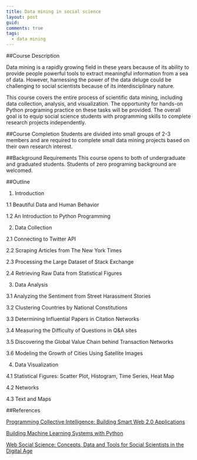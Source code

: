 ```yaml
---
title: Data mining in social science
layout: post
guid:
comments: true
tags:
  - data mining
---
```


##Course Description

Data mining is a rapidly growing field in these years because of its ability to provide people powerful tools to extract meaningful information from a sea of data. However, harnessing the power of the data deluge could be challenging to social scientists because of its interdisciplinary nature.

This course covers the entire process of scientific data mining, including data collection, analysis, and visualization. The opportunity for hands-on Python programing practice on these tasks will be provided. The overall goal is to equip social science students with programming skills to complete research projects independently.

##Course Completion
Students are divided into small groups of 2-3 members and are required to complete small data mining projects based on their own research interest.

##Background Requirements
This course opens to both of undergraduate and graduated students. Students of zero programing background are welcomed.

##Outline

1.  Introduction

1.1  Beautiful Data and Human Behavior

1.2  An Introduction to Python Programming

2. Data Collection

2.1 Connecting to Twitter API

2.2 Scraping Articles from The New York Times

2.3 Processing the Large Dataset of Stack Exchange 

2.4 Retrieving Raw Data from Statistical Figures 

3. Data Analysis

3.1 Analyzing the Sentiment from Street Harassment Stories

3.2 Clustering Countries by National Constitutions

3.3 Determining Influential Papers in Citation Networks

3.4 Measuring the Difficulty of Questions in Q&A sites

3.5 Discovering the Global Value Chain behind Transaction Networks 

3.6 Modeling the Growth of Cities Using Satellite Images

4. Data Visualization

4.1 Statistical Figures: Scatter Plot, Histogram,  Time Series, Heat Map

4.2 Networks

4.3 Text and Maps


##References

[Programming Collective Intelligence: Building Smart Web 2.0 Applications](http://www.amazon.com/Programming-Collective-Intelligence-Building-Applications/dp/0596529325)

[Building Machine Learning Systems with Python](http://www.amazon.com/Building-Machine-Learning-Systems-Python/dp/1782161406)

[Web Social Science: Concepts, Data and Tools for Social Scientists in the Digital Age](http://www.amazon.com/Web-Social-Science-Concepts-Scientists/dp/1849204810)
